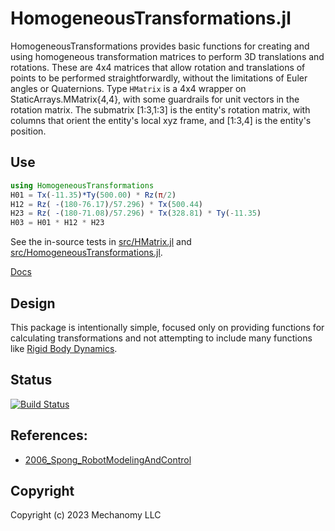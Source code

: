 # HomogeneousTransformations.jl
HomogeneousTransformations provides basic functions for creating and using homogeneous transformation matrices to perform 3D translations and rotations.
These are 4x4 matrices that allow rotation and translations of points to be performed straightforwardly, without the limitations of Euler angles or Quaternions.
Type `HMatrix` is a 4x4 wrapper on StaticArrays.MMatrix{4,4}, with some guardrails for unit vectors in the rotation matrix.
The submatrix [1:3,1:3] is the entity's rotation matrix, with columns that orient the entity's local xyz frame, and [1:3,4] is the entity's position.

## Use
```julia
using HomogeneousTransformations
H01 = Tx(-11.35)*Ty(500.00) * Rz(π/2)
H12 = Rz( -(180-76.17)/57.296) * Tx(500.44)
H23 = Rz( -(180-71.08)/57.296) * Tx(328.81) * Ty(-11.35)
H03 = H01 * H12 * H23
```
See the in-source tests in [src/HMatrix.jl](src/HMatrix.jl) and [src/HomogeneousTransformations.jl](src/HomogeneousTransformations.jl).

[Docs](https://mechanomy.github.io/HomogeneousTransformations.jl/dev/)

## Design
This package is intentionally simple, focused only on providing functions for calculating transformations and not attempting to include many functions like [Rigid Body Dynamics](https://github.com/JuliaRobotics/RigidBodyDynamics.jl).


## Status
[![Build Status](https://github.com/mechanomy/HomogeneousTransformations/actions/workflows/CI.yml/badge.svg?branch=main)](https://github.com/mechanomy/HomogeneousTransformations/actions/workflows/CI.yml?query=branch%3Amain)

## References:
* [2006_Spong_RobotModelingAndControl](https://www.google.com/books/edition/Robot_Modeling_and_Control/DdjNDwAAQBAJ?hl=en&gbpv=1&dq=robot%20modeling%20and%20control%20homogeneous&pg=PA62&printsec=frontcover)

## Copyright
Copyright (c) 2023 Mechanomy LLC
